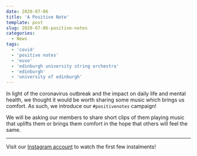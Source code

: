```yaml
---
date: 2020-07-06
title: 'A Positive Note'
template: post
slug: 2020-07-06-positive-notes
categories:
  - News
tags:
  - 'covid'
  - 'positive notes'
  - 'euso'
  - 'edinburgh university string orchestra'
  - 'edinburgh'
  - 'university of edinburgh'
---
```


In light of the coronavirus outbreak and the impact on daily life and mental health, we thought it would be worth sharing some music which brings us comfort.
As such, we introduce our `#positivenotes` campaign!

We will be asking our members to share short clips of them playing music that uplifts them or brings them comfort in the hope that others will feel the same.

---

Visit our [Instagram account](https://www.instagram.com/edinstrings/) to watch the first few instalments!
